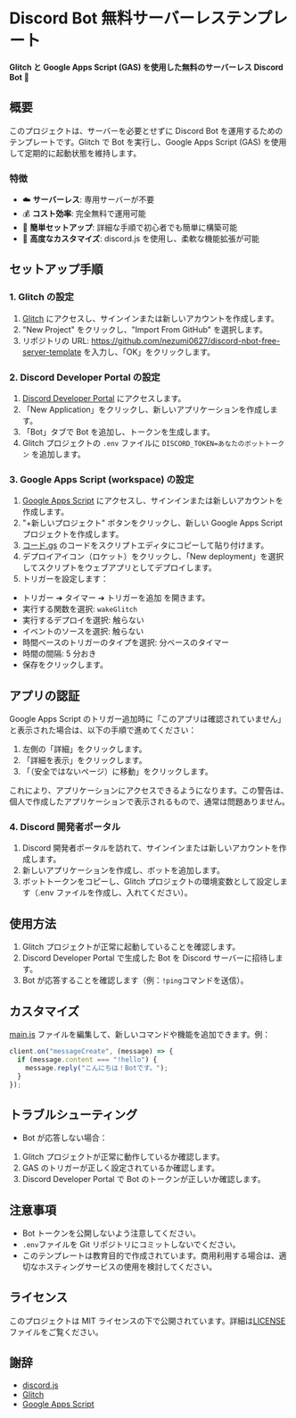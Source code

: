 # Discord Bot 無料サーバーレステンプレート

**Glitch と Google Apps Script (GAS) を使用した無料のサーバーレス Discord Bot :robot:**

## 概要

このプロジェクトは、サーバーを必要とせずに Discord Bot を運用するためのテンプレートです。Glitch で Bot を実行し、Google Apps Script (GAS) を使用して定期的に起動状態を維持します。

### 特徴

- :cloud: **サーバーレス**: 専用サーバーが不要
- :moneybag: **コスト効率**: 完全無料で運用可能
- :wrench: **簡単セットアップ**: 詳細な手順で初心者でも簡単に構築可能
- :art: **高度なカスタマイズ**: discord.js を使用し、柔軟な機能拡張が可能

## セットアップ手順

### 1. Glitch の設定

1. [Glitch](https://glitch.com/) にアクセスし、サインインまたは新しいアカウントを作成します。
2. "New Project" をクリックし、"Import From GitHub" を選択します。
3. リポジトリの URL: https://github.com/nezumi0627/discord-nbot-free-server-template を入力し、「OK」をクリックします。

### 2. Discord Developer Portal の設定

1. [Discord Developer Portal](https://discord.com/developers/applications) にアクセスします。
2. 「New Application」をクリックし、新しいアプリケーションを作成します。
3. 「Bot」タブで Bot を追加し、トークンを生成します。
4. Glitch プロジェクトの `.env` ファイルに `DISCORD_TOKEN=あなたのボットトークン` を追加します。

### 3. Google Apps Script (workspace) の設定

1. [Google Apps Script](https://script.google.com/) にアクセスし、サインインまたは新しいアカウントを作成します。
2. "+新しいプロジェクト" ボタンをクリックし、新しい Google Apps Script プロジェクトを作成します。
3. [コード.gs](コード.gs) のコードをスクリプトエディタにコピーして貼り付けます。
4. デプロイアイコン（ロケット）をクリックし、「New deployment」を選択してスクリプトをウェブアプリとしてデプロイします。
5. トリガーを設定します：

- トリガー ➔ タイマー ➔ トリガーを追加 を開きます。
- 実行する関数を選択: `wakeGlitch`
- 実行するデプロイを選択: 触らない
- イベントのソースを選択: 触らない
- 時間ベースのトリガーのタイプを選択: 分ベースのタイマー
- 時間の間隔: 5 分おき
- 保存をクリックします。

## アプリの認証

Google Apps Script のトリガー追加時に「このアプリは確認されていません」と表示された場合は、以下の手順で進めてください：

1. 左側の「詳細」をクリックします。
2. 「詳細を表示」をクリックします。
3. 「（安全ではないページ）に移動」をクリックします。

これにより、アプリケーションにアクセスできるようになります。この警告は、個人で作成したアプリケーションで表示されるもので、通常は問題ありません。

### 4. Discord 開発者ポータル

1. Discord 開発者ポータルを訪れて、サインインまたは新しいアカウントを作成します。
2. 新しいアプリケーションを作成し、ボットを追加します。
3. ボットトークンをコピーし、Glitch プロジェクトの環境変数として設定します（.env ファイルを作成し、入れてください）。

## 使用方法

1. Glitch プロジェクトが正常に起動していることを確認します。
2. Discord Developer Portal で生成した Bot を Discord サーバーに招待します。
3. Bot が応答することを確認します（例：`!ping`コマンドを送信）。

## カスタマイズ

[main.js](main.js) ファイルを編集して、新しいコマンドや機能を追加できます。例：

```javascript
client.on("messageCreate", (message) => {
  if (message.content === "!hello") {
    message.reply("こんにちは！Botです。");
  }
});
```

## トラブルシューティング

- Bot が応答しない場合：

1. Glitch プロジェクトが正常に動作しているか確認します。
2. GAS のトリガーが正しく設定されているか確認します。
3. Discord Developer Portal で Bot のトークンが正しいか確認します。

## 注意事項

- Bot トークンを公開しないよう注意してください。
- `.env`ファイルを Git リポジトリにコミットしないでください。
- このテンプレートは教育目的で作成されています。商用利用する場合は、適切なホスティングサービスの使用を検討してください。

## ライセンス

このプロジェクトは MIT ライセンスの下で公開されています。詳細は[LICENSE](LICENSE)ファイルをご覧ください。

## 謝辞

- [discord.js](https://discord.js.org/)
- [Glitch](https://glitch.com/)
- [Google Apps Script](https://developers.google.com/apps-script)
